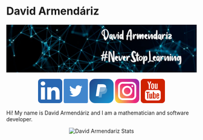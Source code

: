 # David Armendáriz

![header](header.png)

<div align="center">
<a href="https://www.linkedin.com/in/david-adrian-armendariz/">
<img src="./linkedin.png" alt="LinkedIn"/></a>
<a href="https://twitter.com/DavidAP1998">
<img src="./twitter.png" alt="Twitter"/></a>
<a href="https://paypal.me/darmendarizp">
<img src="./paypal.png" alt="Paypal"/></a>
<a href="https://www.instagram.com/davidarmendarizp/">
<img src="./instagram.png" alt="Instagram"/></a>
<a href="https://www.youtube.com/channel/UC4jmaY21ri9n3DteRwuoJaA">
<img src="./youtube.png" alt="YouTube"/></a>
</div>

Hi! My name is David Armendáriz and I am a mathematician and software developer.

<div align="center">

![David Armendariz Stats](https://github-readme-stats.vercel.app/api?username=DavidArmendariz&theme=dark)

</div>

